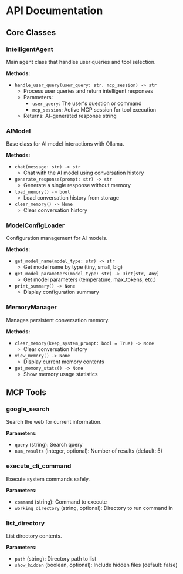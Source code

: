 # API Documentation

## Core Classes

### IntelligentAgent
Main agent class that handles user queries and tool selection.

**Methods:**
- `handle_user_query(user_query: str, mcp_session) -> str`
  - Process user queries and return intelligent responses
  - Parameters:
    - `user_query`: The user's question or command
    - `mcp_session`: Active MCP session for tool execution
  - Returns: AI-generated response string

### AIModel
Base class for AI model interactions with Ollama.

**Methods:**
- `chat(message: str) -> str`
  - Chat with the AI model using conversation history
- `generate_response(prompt: str) -> str`
  - Generate a single response without memory
- `load_memory() -> bool`
  - Load conversation history from storage
- `clear_memory() -> None`
  - Clear conversation history

### ModelConfigLoader
Configuration management for AI models.

**Methods:**
- `get_model_name(model_type: str) -> str`
  - Get model name by type (tiny, small, big)
- `get_model_parameters(model_type: str) -> Dict[str, Any]`
  - Get model parameters (temperature, max_tokens, etc.)
- `print_summary() -> None`
  - Display configuration summary

### MemoryManager
Manages persistent conversation memory.

**Methods:**
- `clear_memory(keep_system_prompt: bool = True) -> None`
  - Clear conversation history
- `view_memory() -> None`
  - Display current memory contents
- `get_memory_stats() -> None`
  - Show memory usage statistics

## MCP Tools

### google_search
Search the web for current information.

**Parameters:**
- `query` (string): Search query
- `num_results` (integer, optional): Number of results (default: 5)

### execute_cli_command
Execute system commands safely.

**Parameters:**
- `command` (string): Command to execute
- `working_directory` (string, optional): Directory to run command in

### list_directory
List directory contents.

**Parameters:**
- `path` (string): Directory path to list
- `show_hidden` (boolean, optional): Include hidden files (default: false)